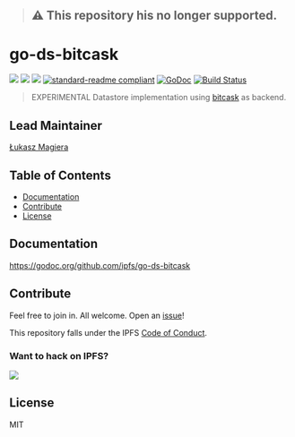 > ## ⚠️ This repository his no longer supported.

# go-ds-bitcask

[![](https://img.shields.io/badge/made%20by-Protocol%20Labs-blue.svg?style=flat-square)](http://ipn.io)
[![](https://img.shields.io/badge/project-IPFS-blue.svg?style=flat-square)](http://ipfs.io/)
[![](https://img.shields.io/badge/freenode-%23ipfs-blue.svg?style=flat-square)](http://webchat.freenode.net/?channels=%23ipfs)
[![standard-readme compliant](https://img.shields.io/badge/standard--readme-OK-green.svg?style=flat-square)](https://github.com/RichardLitt/standard-readme)
[![GoDoc](https://godoc.org/github.com/ipfs/go-ds-bitcask?status.svg)](https://godoc.org/github.com/ipfs/go-ds-bitcask)
[![Build Status](https://travis-ci.org/ipfs/go-ds-bitcask.svg?branch=master)](https://travis-ci.org/ipfs/go-ds-bitcask)

> EXPERIMENTAL Datastore implementation using [bitcask](https://git.mills.io/prologic/bitcask) as backend.

## Lead Maintainer

[Łukasz Magiera](https://github.com/magik6k)

## Table of Contents

- [Documentation](#documentation)
- [Contribute](#contribute)
- [License](#license)

## Documentation

https://godoc.org/github.com/ipfs/go-ds-bitcask

## Contribute

Feel free to join in. All welcome. Open an [issue](https://github.com/ipfs/go-ds-bitcask/issues)!

This repository falls under the IPFS [Code of Conduct](https://github.com/ipfs/community/blob/master/code-of-conduct.md).

### Want to hack on IPFS?

[![](https://cdn.rawgit.com/jbenet/contribute-ipfs-gif/master/img/contribute.gif)](https://github.com/ipfs/community/blob/master/contributing.md)

## License

MIT
